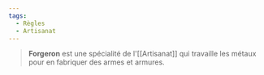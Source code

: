 ```yaml
---
tags:
  - Règles
  - Artisanat
---
```

> **Forgeron** est une spécialité de l'[[Artisanat]] qui travaille les métaux pour en fabriquer des armes et armures.